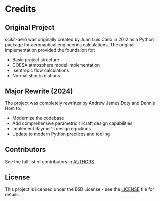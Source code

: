 # Credits

## Original Project
scikit-aero was originally created by Juan Luis Cano in 2012 as a Python package for aeronautical engineering calculations. The original implementation provided the foundation for:

- Basic project structure
- COESA atmosphere model implementation
- Isentropic flow calculations
- Normal shock relations

## Major Rewrite (2024)
The project was completely rewritten by Andrew James Doty and Dennis Hom to:

- Modernize the codebase
- Add comprehensive parametric aircraft design capabilities
- Implement Raymer's design equations
- Update to modern Python practices and tooling

## Contributors
See the full list of contributors in [AUTHORS](AUTHORS)

## License
This project is licensed under the BSD License - see the [LICENSE](LICENSE) file for details.